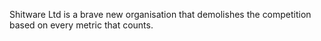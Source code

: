 Shitware Ltd is a brave new organisation that demolishes the competition based on every metric that counts.
